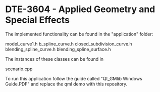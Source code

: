 # DTE-3604 - Applied Geometry and Special Effects

The implemented functionality can be found in the "application" folder:

model_curve1.h
b_spline_curve.h
closed_subdivision_curve.h
blending_spline_curve.h
blending_spline_surface.h

The instances of these classes can be found in

scenario.cpp

To run this application follow the guide called "Qt_GMlib Windows Guide.PDF" and replace the qml demo with this repository.
